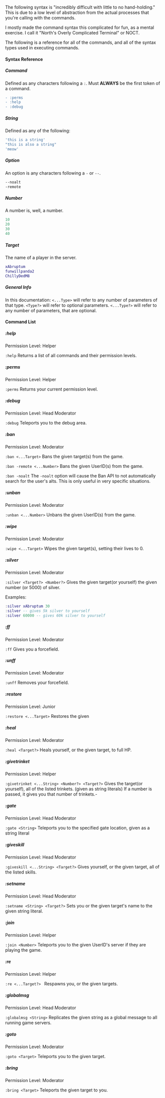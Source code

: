 The following syntax is "incredibly difficult with little to no hand-holding."
This is due to a low level of abstraction from the actual processes that you're calling with the commands.

I mostly made the command syntax this complicated for fun, as a mental exercise.
I call it "North's Overly Complicated Terminal" or NOCT.

The following is a reference for all of the commands, and all of the syntax types used in executing commands.
#### Syntax Reference

##### Command
Defined as any characters following a `:`.
Must **ALWAYS** be the first token of a command.
```diff
- :perms
- :help
- :debug
```
##### String 
Defined as any of the following:
```lua
'this is a string'
"this is also a string"
'meow'
```
##### Option
An option is any characters following a `-` or `--`.
```sh
--noalt
-remote
```

##### Number 
A number is, well, a number.
```lua
10
20
30
40
```
##### Target
The name of a player in the server.
```lua
xAbruptum
funwillpanda2
ChillyDedM8
```

##### General Info
In this documentation:
`<...Type>` will refer to any number of parameters of that type.
`<Type?>` will refer to optional parameters.
`<...Type?>` will refer to any number of parameters, that are optional.

#### Command List
##### :help
Permission Level: Helper

`:help`
Returns a list of all commands and their permission levels.

##### :perms
Permission Level: Helper

`:perms`
Returns your current permission level.

##### :debug
Permission Level: Head Moderator

`:debug`
Teleports you to the debug area.

##### :ban
Permission Level: Moderator

`:ban <...Target>`
Bans the given target(s) from the game.

`:ban -remote <...Number>`
Bans the given UserID(s) from the game.

`:ban -noalt`
The `-noalt` option will cause the Ban API to not automatically search for the user's alts. 
This is only useful in very specific situations.

##### :unban
Permission Level: Moderator

`:unban <...Number>`
Unbans the given UserID(s) from the game.

##### :wipe
Permission Level: Moderator

`:wipe <...Target>`
Wipes the given target(s), setting their lives to 0.

##### :silver
Permission Level: Moderator

`:silver <Target?> <Number?>`
Gives the given target(or yourself) the given number (or 5000) of silver.

Examples:
```lua
:silver xAbruptum 30 
:silver -- gives 5k silver to yourself
:silver 60000 -- gives 60k silver to yourself
```

##### :ff
Permission Level: Moderator

`:ff`
Gives you a forcefield.

##### :unff
Permission Level: Moderator

`:unff`
Removes your forcefield.

##### :restore
Permission Level: Junior

`:restore <...Target>`
Restores the given

##### :heal
Permission Level: Moderator

`:heal <Target?>`
Heals yourself, or the given target, to full HP.

##### :givetrinket
Permission Level: Helper

`:givetrinket <...String> <Number?> <Target?>`
Gives the target(or yourself), all of the listed trinkets. (given as string literals)
If a number is passed, it gives you that number of trinkets.-

##### :gate
Permission Level: Head Moderator

`:gate <String>`
Teleports you to the specified gate location, given as a string literal

##### :giveskill
Permission Level: Head Moderator

`:giveskill <...String> <Target?>`
Gives yourself, or the given target, all of the listed skills.

##### :setname
Permission Level: Head Moderator

`:setname <String> <Target?>`
Sets you or the given target's name to the given string literal.

##### :join
Permission Level: Helper

`:join <Number>`
Teleports you to the given UserID's server if they are playing the game.

##### :re
Permission Level: Helper

`:re <...Target?> `
Respawns you, or the given targets.

##### :globalmsg
Permission Level: Head Moderator

`:globalmsg <String>`
Replicates the given string as a global message to all running game servers.

##### :goto
Permission Level: Moderator

`:goto <Target>`
Teleports you to the given target.

##### :bring
Permission Level: Moderator

`:bring <Target>`
Teleports the given target to you.


